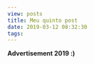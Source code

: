 ```yaml
---
view: posts
title: Meu quinto post
date: 2019-03-12 08:32:30
tags: 
---
```


__Advertisement 2019 :)__
